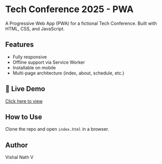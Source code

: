 # Tech Conference 2025 - PWA

A Progressive Web App (PWA) for a fictional Tech Conference. Built with HTML, CSS, and JavaScript.

## Features
- Fully responsive
- Offline support via Service Worker
- Installable on mobile
- Multi-page architecture (index, about, schedule, etc.)

## 🔗 Live Demo
[Click here to view](https://github.com/vishalvi-05/PWA-project.git)

## How to Use
Clone the repo and open `index.html` in a browser.

## Author
Vishal Nath V
